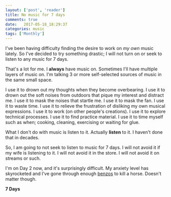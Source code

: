 ```yaml
---
layout: ['post', 'reader']
title: No music for 7 days
comments: true
date:   2017-05-18_18:29:37 
categories: music
tags: ['Monthly']
---
```


I've been having difficulty finding the desire to work on _my own_ music lately. So I've decided to try something drastic; I will not turn on or seek to listen to any music for 7 days.

That's a lot for me. I __always__ have music on. Sometimes I'll have multiple layers of music on. I'm talking 3 or more self-selected sources of music in the same small space.

I use it to drown out my thoughts when they become overbearing. I use it to drown out the soft noises from outdoors that pique my interest and distract me. I use it to mask the noises that startle me. I use it to mask the fan. I use it to waste time. I use it to relieve the frustration of disliking my own musical expressions. I use it to work (on other people's creations). I use it to explore technical processes. I use it to find practice material. I use it to time myself such as when; cooking, cleaning, exercising or waiting for glue.

What I don't do with music is listen to it. Actually __listen__ to it. I haven't done that in decades.

So, I am going to not seek to listen to music for 7 days. I will not avoid it if my wife is listening to it. I will not avoid it in the store. I will not avoid it on streams or such.

I'm on Day 2 now, and it's surprisingly difficult. My anxiety level has skyrocketed and I've gone through enough [benzos](https://en.wikipedia.org/wiki/Benzodiazepine) to kill a horse. Doesn't matter though.

__7 Days__